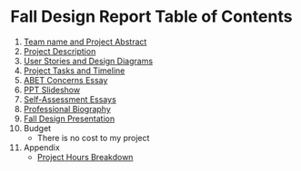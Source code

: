# Fall Design Report Table of Contents
1. [Team name and Project Abstract](/Project_Planning_And_Assignments/Team_Name_And_Project_Abstract.md)
2. [Project Description](/Project_Planning_And_Assignments/Project_Description.md)
3. [User Stories and Design Diagrams](https://mailuc-my.sharepoint.com/:w:/g/personal/darsttd_mail_uc_edu/Eb-1-bh9ieBKtVB3K1CDD3gBZxaFHxQbOwWRlHgxje57Cg?e=BShBpT)
4. [Project Tasks and Timeline](https://mailuc-my.sharepoint.com/:x:/g/personal/darsttd_mail_uc_edu/EX84LshIZHdFgs9Y1fdNcmsBi-G8zW5evbFPMBLOLR74Kg?e=F9pNJg)
5. [ABET Concerns Essay](https://mailuc-my.sharepoint.com/:w:/g/personal/darsttd_mail_uc_edu/Eevp6bjAVZNJt2xNvMdJdvQBEzeL1ElbMzqbFPfFcbbZRQ?e=U8mOOX)
6. [PPT Slideshow](https://mailuc-my.sharepoint.com/:p:/g/personal/darsttd_mail_uc_edu/EaSkCjQ2D2pIgPz4KrrZgU8B3A6ZVsX1lh7zUMTJe0hLng?e=T0iOIT)
7. [Self-Assessment Essays](https://mailuc-my.sharepoint.com/:w:/g/personal/darsttd_mail_uc_edu/EQSV9a1MrPNErPY_alzKcc0B7-XVkzDY66qbFKZjJ19Btw?e=fkD8x8)
8. [Professional Biography](/Project_Planning_And_Assignments/Professional_Biography.md)
9. [Fall Design Presentation](https://mailuc-my.sharepoint.com/:v:/g/personal/darsttd_mail_uc_edu/EUAVRBXOrWVEmmFE2ljAeAEBKxLxNt6IhwX5c00sopyYLA?nav=eyJyZWZlcnJhbEluZm8iOnsicmVmZXJyYWxBcHAiOiJTdHJlYW1XZWJBcHAiLCJyZWZlcnJhbFZpZXciOiJTaGFyZURpYWxvZy1FbWFpbCIsInJlZmVycmFsQXBwUGxhdGZvcm0iOiJXZWIiLCJyZWZlcnJhbE1vZGUiOiJ2aWV3In19&e=QYJlMn)
10. Budget
	- There is no cost to my project
11. Appendix
	- [Project Hours Breakdown](https://mailuc-my.sharepoint.com/:w:/g/personal/darsttd_mail_uc_edu/EYFDPVLA0A5NuX1DPVdQxyoBi6KpYkyOMZAxe4CxmS4_mQ?e=8CyOkW)
